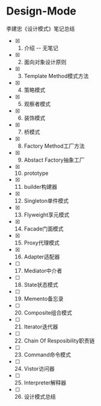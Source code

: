 # Design-Mode

李建忠《设计模式》笔记总结

- [x] 1. 介绍 -- 无笔记
- [x] 2. 面向对象设计原则
- [x] 3. Template Method模式方法
- [x] 4. 策略模式
- [x] 5. 观察者模式
- [x] 6. 装饰模式
- [x] 7. 桥模式
- [x] 8. Factory Method工厂方法
- [x] 9. Abstact Factory抽象工厂
- [x] 10. prototype
- [x] 11. builder构建器
- [x] 12. Singleton单件模式
- [x] 13. Flyweight享元模式
- [x] 14. Facade门面模式
- [x] 15. Proxy代理模式
- [x] 16. Adapter适配器
- [ ] 17. Mediator中介者
- [ ] 18. State状态模式
- [ ] 19. Memento备忘录
- [ ] 20. Composite组合模式
- [ ] 21. Iterator迭代器
- [ ] 22. Chain Of Resposibility职责链
- [ ] 23. Command命令模式
- [ ] 24. Vistor访问器
- [ ] 25. Interpreter解释器
- [ ] 26. 设计模式总结
